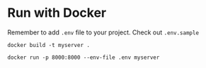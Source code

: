 # Run with Docker

Remember to add `.env` file to your project. Check out `.env.sample`

`docker build -t myserver .`

`docker run -p 8000:8000 --env-file .env myserver`
